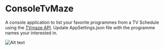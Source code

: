 # ConsoleTvMaze
A console application to list your favorite programmes from a TV Schedule using the [TVmaze API](https://www.tvmaze.com/api). Update AppSettings.json file with the programme names your interested in.

![Alt text](https://i.postimg.cc/nc9RP8jS/Untitled.png "Sample Output")